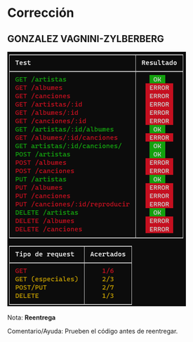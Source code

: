 # Corrección

## GONZALEZ VAGNINI-ZYLBERBERG

![Tests](GONZALEZVAGNINI-ZYLBERBERG.png)

Nota: **Reentrega**

Comentario/Ayuda: Prueben el código antes de reentregar.
